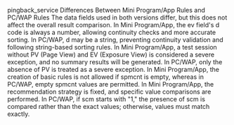 pingback_service
Differences Between Mini Program/App Rules and PC/WAP Rules
The data fields used in both versions differ, but this does not affect the overall result comparison.
In Mini Program/App, the ev field's d code is always a number, allowing continuity checks and more accurate sorting. In PC/WAP, d may be a string, preventing continuity validation and following string-based sorting rules.
In Mini Program/App, a test session without PV (Page View) and EV (Exposure View) is considered a severe exception, and no summary results will be generated. In PC/WAP, only the absence of PV is treated as a severe exception.
In Mini Program/App, the creation of basic rules is not allowed if spmcnt is empty, whereas in PC/WAP, empty spmcnt values are permitted.
In Mini Program/App, the recommendation strategy is fixed, and specific value comparisons are performed. In PC/WAP, if scm starts with "1," the presence of scm is compared rather than the exact values; otherwise, values must match exactly.

